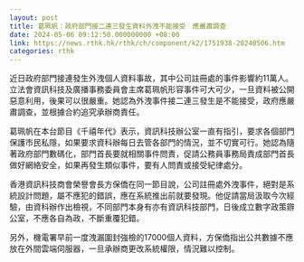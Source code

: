 ```yaml
---
layout: post
title: 葛珮帆：政府部門接二連三發生資料外洩不能接受　應嚴肅調查
date: 2024-05-06 09:12:50.000000000 +08:00
link: https://news.rthk.hk/rthk/ch/component/k2/1751938-20240506.htm
categories: rthk
---
```


近日政府部門接連發生外洩個人資料事故，其中公司註冊處的事件影響約11萬人。立法會資訊科技及廣播事務委員會主席葛珮帆形容事件可大可少，一旦資料被公開惡意利用，後果可以很嚴重。她認為外洩事件接二連三發生是不能接受，政府應嚴肅調查，並根據合約追究承辦商責任。

葛珮帆在本台節目《千禧年代》表示，資訊科技辦公室一直有指引，要求各個部門保護市民私隱，如果要求資科辦每日去管各部門的情況，並不切實可行。她認為隨著政府部門數碼化，部門首長要就相關事件問責，促請公務員事務局責成部門首長做好網絡安全，如果再發生類似事件，要有人問責或接受紀律處分。 

香港資訊科技商會榮譽會長方保僑在同一節目說，公司註冊處外洩事件，絕對是系統設計問題，屬不應犯的錯誤，應在系統推出前就要發現。他促請當局汲取今次經驗，由資科辦作出檢視，不同部門本身有亦有資訊科技部門，日後成立數字政策辧公室，不應各自為政，不斷重覆犯錯。

另外，機電署早前一度洩漏圍封強檢的17000個人資料，方保僑指出公共數據不應放在外間雲端伺服器，一旦承辦商更改系統權限，情況難以控制。
